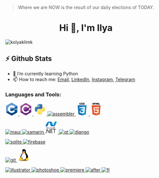 >  Where we are NOW is the result of our daily elections of TODAY.

<h1 align="center">Hi 👋, I'm Ilya</h1>

<p align="left"> <img src="https://komarev.com/ghpvc/?username=NRGLook&label=Profile%20views&color=b40e0e&style=flat" alt="kolyaklimk" /></p>

## ⚡ Github Stats
<div>
	
</div>

- 🌱 I’m currently learning Python
- 📫 How to reach me: [Email](mailto:ilya.tsikhanionak@gmail.com), [LinkedIn](https://www.linkedin.com/in/ilya-tsikhanionak-bb1318252/), [Instagram](https://instagram.com/tikhanionok), [Telegram](https://t.me/nrglook)

<h3 align="left">Languages and Tools:</h3>
<p> 
  <a href="https://www.w3schools.com/cpp/" target="_blank" rel="noreferrer"> 
    <img src="https://raw.githubusercontent.com/devicons/devicon/master/icons/cplusplus/cplusplus-original.svg" alt="cplusplus" width="40" height="40"/> 
  </a> 
  
  <a href="https://www.w3schools.com/cs/" target="_blank" rel="noreferrer"> 
    <img src="https://raw.githubusercontent.com/devicons/devicon/master/icons/csharp/csharp-original.svg" alt="csharp" width="40" height="40"/> 
  </a>
  
  <a href="https://www.python.org" target="_blank" rel="noreferrer"> 
  <img src="https://raw.githubusercontent.com/devicons/devicon/master/icons/python/python-original.svg" alt="python" width="40" height="40"/> 
  </a> 
  
  <a href="https://ru.wikipedia.org/wiki/%D0%90%D1%81%D1%81%D0%B5%D0%BC%D0%B1%D0%BB%D0%B5%D1%80" target="_blank" rel="noreferrer"> 
  <img src="https://cdn.hackr.io/uploads/topics_svg/1515163329FBBk5SGRAt.svg" alt="assembler" width="40" height="40"/> 
  </a> 
  
  <a href="https://www.w3schools.com/css/" target="_blank" rel="noreferrer"> 
    <img src="https://raw.githubusercontent.com/devicons/devicon/master/icons/css3/css3-original-wordmark.svg" alt="css3" width="40" height="40"/>
  </a>

  <a href="https://www.w3.org/html/" target="_blank" rel="noreferrer"> 
  <img src="https://raw.githubusercontent.com/devicons/devicon/master/icons/html5/html5-original-wordmark.svg" alt="html5" width="40" height="40"/> 
  </a>  
</p>

<p>     
  <a href="https://learn.microsoft.com/en-us/dotnet/maui/" target="_blank" rel="noreferrer">
    <img src="https://f4n3x6c5.stackpathcdn.com/UploadFile/MinorCatImages/dotnet-maui_052650088.png" alt="maui" width="40" height="40"/> 
  </a> 
   
  <a href="https://dotnet.microsoft.com/apps/xamarin" target="_blank" rel="noreferrer"> 
  <img src="https://raw.githubusercontent.com/detain/svg-logos/780f25886640cef088af994181646db2f6b1a3f8/svg/xamarin.svg" alt="xamarin" width="40" height="40"/> 
  </a>   
  
  <a href="https://dotnet.microsoft.com/" target="_blank" rel="noreferrer">
    <img src="https://raw.githubusercontent.com/devicons/devicon/master/icons/dot-net/dot-net-original-wordmark.svg" alt="dotnet" width="40" height="40"/>
  </a>
    
  <a href="https://www.qt.io/" target="_blank" rel="noreferrer"> 
  <img src="https://upload.wikimedia.org/wikipedia/commons/0/0b/Qt_logo_2016.svg" alt="qt" width="40" height="40"/>
  </a>     
  
  <a href="https://www.djangoproject.com/" target="_blank" rel="noreferrer">
    <img src="https://cdn.worldvectorlogo.com/logos/django.svg" alt="django" width="40" height="40"/> 
  </a> 
</p>

<p>   
  <a href="https://www.sqlite.org/" target="_blank" rel="noreferrer"> 
  <img src="https://www.vectorlogo.zone/logos/sqlite/sqlite-icon.svg" alt="sqlite" width="40" height="40"/> 
  </a> 

  <a href="https://firebase.google.com/" target="_blank" rel="noreferrer"> 
  <img src="https://www.vectorlogo.zone/logos/firebase/firebase-icon.svg" alt="firebase" width="40" height="40"/> 
  </a>    
</p>

<p>     
  <a href="https://git-scm.com/" target="_blank" rel="noreferrer"> 
  <img src="https://www.vectorlogo.zone/logos/git-scm/git-scm-icon.svg" alt="git" width="40" height="40"/> 
  </a> 

  <a href="https://www.linux.org/" target="_blank" rel="noreferrer"> 
  <img src="https://raw.githubusercontent.com/devicons/devicon/master/icons/linux/linux-original.svg" alt="linux" width="40" height="40"/> 
  </a>   
</p>

<p>     
  <a href="https://www.adobe.com/in/products/illustrator.html" target="_blank" rel="noreferrer">
  <img src="https://upload.wikimedia.org/wikipedia/commons/f/fb/Adobe_Illustrator_CC_icon.svg" alt="illustrator" width="40" height="40"/> 
  </a> 
  
  <a href="https://www.photoshop.com/en" target="_blank" rel="noreferrer">
  <img src="https://upload.wikimedia.org/wikipedia/commons/a/af/Adobe_Photoshop_CC_icon.svg" alt="photoshop" width="40" height="40"/> 
  </a> 

  <a href="https://www.adobe.com/ru/products/premiere.html" target="_blank" rel="noreferrer">
  <img src="https://upload.wikimedia.org/wikipedia/commons/4/40/Adobe_Premiere_Pro_CC_icon.svg" alt="premiere" width="40" height="40"/> 
  </a> 

  <a href="https://www.adobe.com/products/aftereffects.html" target="_blank" rel="noreferrer">
  <img src="https://upload.wikimedia.org/wikipedia/commons/c/cb/Adobe_After_Effects_CC_icon.svg" alt="after" width="40" height="40"/> 
  </a>   

  <a href="https://www.image-line.com/" target="_blank" rel="noreferrer">
  <img src="https://cdn.icon-icons.com/icons2/17/PNG/256/application_software_flstudio_1956.png" alt="fl" width="40" height="40"/> 
  </a>   
</p>
